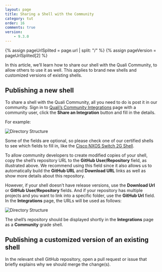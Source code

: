```yaml
---
layout: page
title: Sharing a Shell with the Community
category: tut
order: 16
comments: true
version:
    - 9.3.0
---
```


{% assign pageUrlSplited = page.url | split: "/" %}
{% assign pageVersion = pageUrlSplited[2] %}

In this article, we’ll learn how to share our shell with the Quali Community, to allow others to use it as well. This applies to brand new shells and customized versions of existing shells.

## Publishing a new shell

To share a shell with the Quali Community, all you need to do is post it in our community. 
Sign in to <a href="https://community.quali.com/integrations" target="_blank">Quali’s Community Integrations</a> page with a community user, click the **Share an Integration** button and fill in the details. 

For example:

![Directory Structure]({{site.baseurl}}/assets/new-integration-shell.png)

Some of the fields are optional, so please check one of our certified shells to see which fields to fill in, like the <a href="https://community.quali.com/repos/1336/cisco-nxos-switch-shell-2g-1" target="_blank">Cisco NXOS Switch 2G Shell</a>.

To allow community developers to create modified copies of your shell, copy the shell’s repository URL to the **GitHub User/Repository** field, as illustrated above. We recommend using this field since it also allows us to automatically build the **GitHub URL** and **Download URL** links as well as show more details about this repository.

However, if your shell doesn’t have release versions, use the **Download Url** or **GitHub User/Repository** fields. And if your repository has multiple projects and you want to link into a specific folder, use the **GitHub Url** field. In the **Integrations** page, the URLs will be used as follows:

![Directory Structure]({{site.baseurl}}/assets/new-integration-post.png)

The shell’s repository should be displayed shortly in the **Integrations** page as a **Community** grade shell.

## Publishing a customized version of an existing shell

In the relevant shell GitHub repository, open a pull request or issue that briefly explains why we should merge the change(s).
